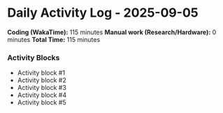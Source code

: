 # Daily Activity Log - 2025-09-05

**Coding (WakaTime):** 115 minutes
**Manual work (Research/Hardware):** 0 minutes
**Total Time:** 115 minutes

### Activity Blocks
- Activity block #1
- Activity block #2
- Activity block #3
- Activity block #4
- Activity block #5
